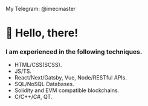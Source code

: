 My Telegram: @imecmaster

# 👋 Hello, there!

### I am experienced in the following techniques.

* HTML/CSS(SCSS).
* JS/TS.
* React/Next/Gatsby, Vue, Node/RESTful APIs.
* SQL/NoSQL Databases.
* Solidity and EVM compatible blockchains.
* C/C++/C#, QT.
